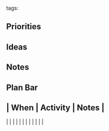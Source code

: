 
tags:

## Priorities

## Ideas

## Notes

## Plan Bar

| When | Activity  | Notes  |
-----------------------------
|      |           |        |
|      |           |        |
|      |           |        |



